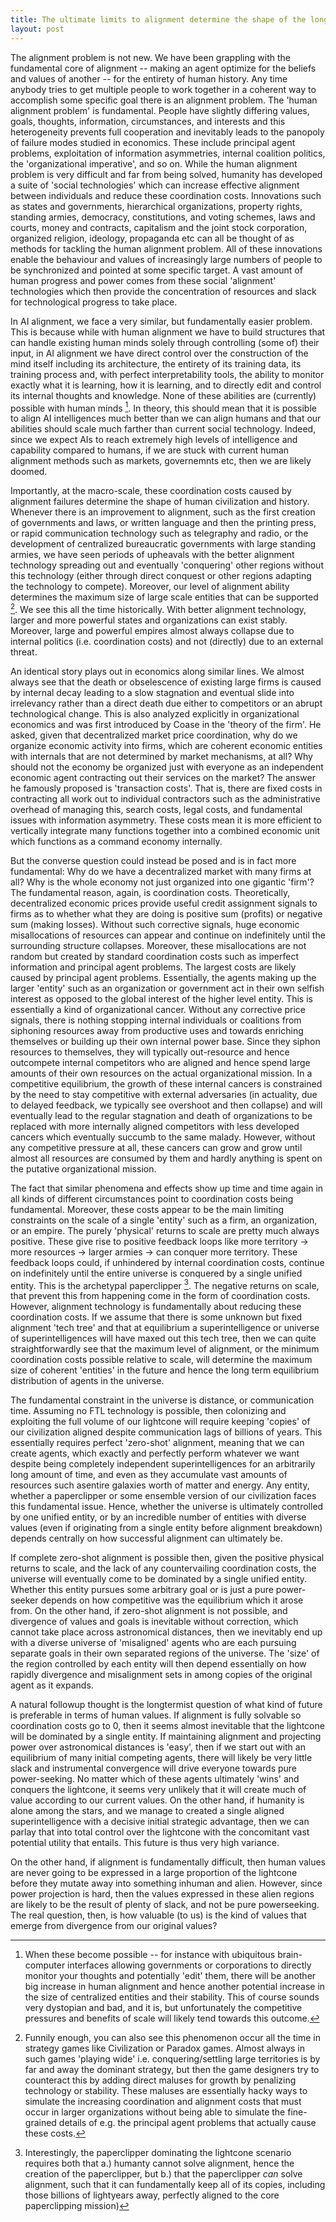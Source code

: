 ```yaml
---
title: The ultimate limits to alignment determine the shape of the long term future
layout: post
---
```


The alignment problem is not new. We have been grappling with the fundamental core of alignment -- making an agent optimize for the beliefs and values of another -- for the entirety of human history. Any time anybody tries to get multiple people to work together in a coherent way to accomplish some specific goal there is an alignment problem. The 'human alignment problem' is fundamental. People have slightly differing values, goals, thoughts, information, circumstances, and interests and this heterogeneity prevents full cooperation and inevitably leads to the panopoly of failure modes studied in economics. These include principal agent problems, exploitation of information asymmetries, internal coalition politics, the 'organizational imperative', and so on. While the human alignment problem is very difficult and far from being solved, humanity has developed a suite of 'social technologies' which can increase effective alignment between individuals and reduce these coordination costs. Innovations such as states and governments, hierarchical organizations, property rights, standing armies, democracy, constitutions, and voting schemes, laws and courts, money and contracts, capitalism and the joint stock corporation, organized religion, ideology, propaganda etc can all be thought of as methods for tackling the human alignment problem. All of these innovations enable the behaviour and values of increasingly large numbers of people to be synchronized and pointed at some specific target. A vast amount of human progress and power comes from these social 'alignment' technologies which then provide the concentration of resources and slack for technological progress to take place.

In AI alignment, we face a very similar, but fundamentally easier problem. This is because while with human alignment we have to build structures that can handle existing human minds solely through controlling (some of) their input, in AI alignment we have direct control over the construction of the mind itself including its architecture, the entirety of its training data, its training process and, with perfect interpretability tools, the ability to monitor exactly what it is learning, how it is learning, and to directly edit and control its internal thoughts and knowledge. None of these abilities are (currently) possible with human minds [^1]. In theory, this should mean that it is possible to align AI intelligences much better than we can align humans and that our abilities should scale much farther than current social technology. Indeed, since we expect AIs to reach extremely high levels of intelligence and capability compared to humans, if we are stuck with current human alignment methods such as markets, governemnts etc, then we are likely doomed.

Importantly, at the macro-scale, these coordination costs caused by alignment failures determine the shape of human civilization and history.  Whenever there is an improvement to alignment, such as the first creation of governments and laws, or written language and then the printing press, or rapid communication technology such as telegraphy and radio, or the development of centralized bureaucratic governments with large standing armies, we have seen periods of upheavals with the better alignment technology spreading out and eventually 'conquering' other regions without this technology (either through direct conquest or other regions adapting the technology to compete). Moreover, our level of alignment ability determines the maximum size of large scale entities that can be supported [^2]. We see this all the time historically. With better alignment technology, larger and more powerful states and organizations can exist stably. Moreover, large and powerful empires almost always collapse due to internal politics (i.e. coordination costs) and not (directly) due to an external threat. 

An identical story plays out in economics along similar lines. We almost always see that the death or obselescence of existing large firms is caused by internal decay leading to a slow stagnation and eventual slide into irrelevancy rather than a direct death due either to competitors or an abrupt technological change. This is also analyzed explicitly in organizational economics and was first introduced by Coase in the 'theory of the firm'. He asked, given that decentralized market price coordination, why do we organize economic activity into firms, which are coherent economic entities with internals that are not determined by market mechanisms, at all? Why should not the economy be organized just with everyone as an independent economic agent contracting out their services on the market? The answer he famously proposed is 'transaction costs'. That is, there are fixed costs in contracting all work out to individual contractors such as the administrative overhead of managing this, search costs, legal costs, and fundamental issues with information asymmetry. These costs mean it is more efficient to vertically integrate many functions together into a combined economic unit which functions as a command economy internally.

But the converse question could instead be posed and is in fact more fundamental: Why do we have a decentralized market with many firms at all? Why is the whole economy not just organized into one gigantic 'firm'? The fundamental reason, again, is coordination costs. Theoretically, decentralized economic prices provide useful credit assignment signals to firms as to whether what they are doing is positive sum (profits) or negative sum (making losses). Without such corrective signals, huge economic misallocations of resources can appear and continue on indefinitely until the surrounding structure collapses.  Moreover, these misallocations are not random but created by standard coordination costs such as imperfect information and principal agent problems. The largest costs are likely caused by principal agent problems. Essentially, the agents making up the larger 'entity' such as an organization or government act in their own selfish interest as opposed to the global interest of the higher level entity. This is essentially a kind of organizational cancer. Without any corrective price signals, there is nothing stopping internal individuals or coalitions from siphoning resources away from productive uses and towards enriching themselves or building up their own internal power base. Since they siphon resources to themselves, they will typically out-resource and hence outcompete internal competitors who are aligned and hence spend large amounts of their own resources on the actual organizational mission. In a competitive equilibrium, the growth of these internal cancers is constrained by the need to stay competitive with external adversaries (in actuality, due to delayed feedback, we typically see overshoot and then collapse) and will eventually lead to the regular stagnation and death of organizations to be replaced with more internally aligned competitors with less developed cancers which eventually succumb to the same malady. However, without any competitive pressure at all, these cancers can grow and grow until almost all resources are consumed by them and hardly anything is spent on the putative organizational mission.

The fact that similar phenomena and effects show up time and time again in all kinds of different circumstances point to coordination costs being fundamental. Moreover, these costs appear to be the main limiting constraints on the scale of a single 'entity' such as a firm, an organization, or an empire. The purely 'physical' returns to scale are pretty much always positive. These give rise to positive feedback loops like more territory -> more resources -> larger armies -> can conquer more territory. These feedback loops could, if unhindered by internal coordination costs, continue on indefinitely until the entire universe is conquered by a single unified entity. This is the archetypal paperclipper [^3]. The negative returns on scale, that prevent this from happening come in the form of coordination costs. However, alignment technology is fundamentally about reducing these coordination costs. If we assume that there is some unknown but fixed alignment 'tech tree' and that at equilibrium a superintelligence or universe of superintelligences will have maxed out this tech tree, then we can quite straightforwardly see that the maximum level of alignment, or the minimum coordination costs possible relative to scale, will determine the maximum size of coherent 'entities' in the future and hence the long term equilibrium distribution of agents in the universe.

The fundamental constraint in the universe is distance, or communication time. Assuming no FTL technology is possible, then colonizing and exploiting the full volume of our lightcone will require keeping 'copies' of our civilization aligned despite communication lags of billions of years. This essentially requires perfect 'zero-shot' alignment, meaning that we can create agents, which exactly and perfectly perform whatever we want despite being completely independent superintelligences for an arbitrarily long amount of time, and even as they accumulate vast amounts of resources such asentire galaxies worth of matter and energy. Any entity, whether a paperclipper or some ensemble version of our civilization faces this fundamental issue. Hence, whether the universe is ultimately controlled by one unified entity, or by an incredible number of entities with diverse values (even if originating from a single entity before alignment breakdown) depends centrally on how successful alignment can ultimately be.

If complete zero-shot alignment is possible then, given the positive physical returns to scale, and the lack of any countervailing coordination costs, the universe will eventually come to be dominated by a single unified entity. Whether this entity pursues some arbitrary goal or is just a pure power-seeker depends on how competitive was the equilibrium which it arose from. On the other hand, if zero-shot alignment is not possible, and divergence of values and goals is inevitable without correction, which cannot take place across astronomical distances, then we inevitably end up with a diverse universe of 'misaligned' agents who are each pursuing separate goals in their own separated regions of the universe. The 'size' of the region controlled by each entity will then depend essentially on how rapidly divergence and misalignment sets in among copies of the original agent as it expands. 

A natural followup thought is the longtermist question of what kind of future is preferable in terms of human values. If alignment is fully solvable so coordination costs go to 0, then it seems almost inevitable that the lightcone will be dominated by a single entity. If maintaining alignment and projecting power over astronomical distances is 'easy', then if we start out with an equilibrium of many initial competing agents, there will likely be very little slack and instrumental convergence will drive everyone towards pure power-seeking. No matter which of these agents ultimately 'wins' and conquers the lightcone, it seems very unlikely that it will create much of value according to our current values. On the other hand, if humanity is alone among the stars, and we manage to created a single aligned superintelligence with a decisive initial strategic advantage, then we can parlay that into total control over the lightcone with the concomitant vast potential utility that entails. This future is thus very high variance.

On the other hand, if alignment is fundamentally difficult, then human values are never going to be expressed in a large proportion of the lightcone before they mutate away into something inhuman and alien. However, since power projection is hard, then the values expressed in these alien regions are likely to be the result of plenty of slack, and not be pure powerseeking. The real question, then, is how valuable (to us) is the kind of values that emerge from divergence from our original values? 

[^1]: When these become possible -- for instance with ubiquitous brain-computer interfaces allowing governments or corporations to directly monitor your thoughts and potentially 'edit' them, there will be another big increase in human alignment and hence another potential increase in the size of centralized entities and their stability. This of course sounds very dystopian and bad, and it is, but unfortunately the competitive pressures and benefits of scale will likely tend towards this outcome.

[^2]: Funnily enough, you can also see this phenomenon occur all the time in strategy games like Civilization or Paradox games. Almost always in such games 'playing wide' i.e. conquering/settling large territories is by far and away the dominant strategy, but then the game designers try to counteract this by adding direct maluses for growth by penalizing technology or stability. These maluses are essentially hacky ways to simulate the increasing coordination and alignment costs that must occur in larger organizations without being able to simulate the fine-grained details of e.g. the principal agent problems that actually cause these costs.

[^3]: Interestingly, the paperclipper dominating the lightcone scenario requires both that a.) humanty cannot solve alignment, hence the creation of the paperclipper, but b.) that the paperclipper *can* solve alignment, such that it can fundamentally keep all of its copies, including those billions of lightyears away, perfectly aligned to the core paperclipping mission)
